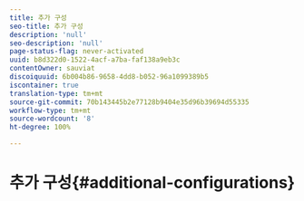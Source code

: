 ```yaml
---
title: 추가 구성
seo-title: 추가 구성
description: 'null'
seo-description: 'null'
page-status-flag: never-activated
uuid: b8d322d0-1522-4acf-a7ba-faf138a9eb3c
contentOwner: sauviat
discoiquuid: 6b004b86-9658-4dd8-b052-96a1099389b5
iscontainer: true
translation-type: tm+mt
source-git-commit: 70b143445b2e77128b9404e35d96b39694d55335
workflow-type: tm+mt
source-wordcount: '8'
ht-degree: 100%

---
```



# 추가 구성{#additional-configurations}

